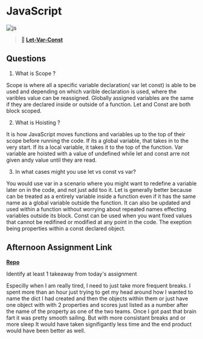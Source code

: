 # JavaScript

![js](https://bcw.blob.core.windows.net/public/img/courses/js.gif)

> **📖 [Let-Var-Const](https://codeworksacademy.com/fs-student-guide/resources/wk2/01-Let-Var-Const)**

## Questions

1. What is Scope ?

Scope is where all a specific variable declaration( var let const) is able to be used and depending on which varible declaration is used, where the varibles value can be reassigned. Globally assigned variables are the same if they are declared inside or outside of a function. Let and Const are both block scoped.

2. What is Hoisting ?

It is how JavaScript moves functions and variables up to the top of their scope before running the code. If its a global variable, that takes in to the very start. If its a local variable, it takes it to the top of the function. Var variable are hoisted with a value of undefined while let and const arre not given andy value until they are read.

3. In what cases might you use let vs const vs var?

You would use var in a scenario where you might want to redefine a variable later on in the code, and not just add too it. Let is generally better because can be treated as a entirely variable inside a function even if it has the same name as a global variable outside the function. It can also be updated and used within a function without worrying about repeated names effecting variables outside its block. Const can be used when you want fixed values that cannot be redifined or modified at any point in the code. The exeption being properties within a const declared object.

## Afternoon Assignment Link

**[Repo](https://github.com/Luke-Yost/week2day1challenge)**

Identify at least 1 takeaway from today's assignment

Especilly when I am really tired, I need to just take more frequent breaks. I spent more than an hour just trying to get my head around how I wanted to name the dict I had created and then the objects within them or just have one object with with 2 properties and scores just listed as a number after the name of the property as one of the two teams. Once I got past that brain fart it was pretty smooth sailing. But with more consistant breaks and or more sleep It would have taken signifigantly less time and the end product would have been better as well.
